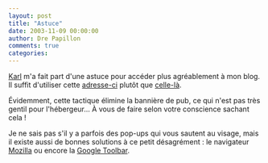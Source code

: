 ```yaml
---
layout: post
title: "Astuce"
date: 2003-11-09 00:00:00
author: Dre Papillon
comments: true
categories: 
---
```



[Karl](http://www.la-grange.net/) m'a fait part d'une astuce pour accéder plus agréablement à mon blog.  Il suffit d'utiliser cette [adresse-ci](http://ebb.monblogue.com/main.php) plutôt que [celle-là](http://ebb.monblogue.com/).

Évidemment, cette tactique élimine la bannière de pub, ce qui n'est pas très gentil pour l'hébergeur...  À vous de faire selon votre conscience sachant cela !

Je ne sais pas s'il y a parfois des pop-ups qui vous sautent au visage, mais il existe aussi de bonnes solutions à ce petit désagrément : le navigateur [Mozilla](http://www.mozilla.org/) ou encore la [Google Toolbar](http://toolbar.google.com/).
